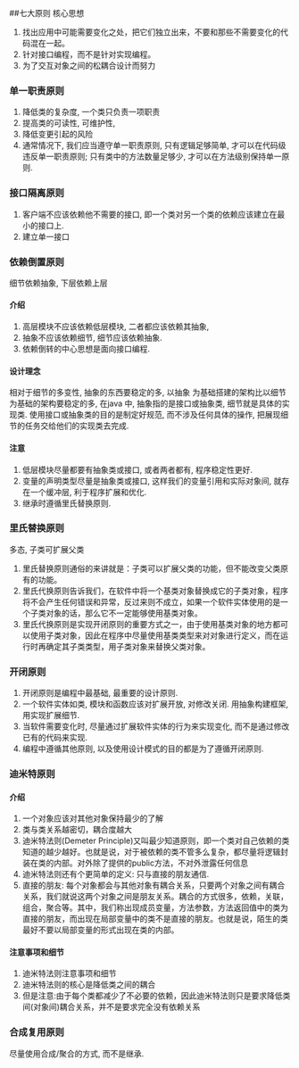 ##七大原则
核心思想
1. 找出应用中可能需要变化之处，把它们独立出来，不要和那些不需要变化的代码混在一起。
2. 针对接口编程，而不是针对实现编程。
3. 为了交互对象之间的松耦合设计而努力
### 单一职责原则
1. 降低类的复杂度, 一个类只负责一项职责
2. 提高类的可读性, 可维护性,
3. 降低变更引起的风险
4. 通常情况下, 我们应当遵守单一职责原则, 只有逻辑足够简单, 才可以在代码级违反单一职责原则; 只有类中的方法数量足够少, 才可以在方法级别保持单一原则.
### 接口隔离原则
1. 客户端不应该依赖他不需要的接口, 即一个类对另一个类的依赖应该建立在最小的接口上.
2. 建立单一接口
### 依赖倒置原则
细节依赖抽象, 下层依赖上层
#### 介绍
1. 高层模块不应该依赖低层模块, 二者都应该依赖其抽象,
2. 抽象不应该依赖细节, 细节应该依赖抽象. 
3. 依赖倒转的中心思想是面向接口编程.
#### 设计理念
相对于细节的多变性, 抽象的东西要稳定的多, 以抽象 为基础搭建的架构比以细节为基础的架构要稳定的多, 在java 中, 抽象指的是接口或抽象类, 细节就是具体的实现类. 
使用接口或抽象类的目的是制定好规范, 而不涉及任何具体的操作, 把展现细节的任务交给他们的实现类去完成.
#### 注意
1. 低层模块尽量都要有抽象类或接口, 或者两者都有, 程序稳定性更好. 
2. 变量的声明类型尽量是抽象类或接口, 这样我们的变量引用和实际对象间, 就存在一个缓冲层, 利于程序扩展和优化. 
3. 继承时遵循里氏替换原则.
### 里氏替换原则
多态, 子类可扩展父类
1. 里氏替换原则通俗的来讲就是：子类可以扩展父类的功能，但不能改变父类原有的功能。
2. 里氏代换原则告诉我们，在软件中将一个基类对象替换成它的子类对象，程序将不会产生任何错误和异常，反过来则不成立，如果一个软件实体使用的是一个子类对象的话，那么它不一定能够使用基类对象。
3. 里氏代换原则是实现开闭原则的重要方式之一，由于使用基类对象的地方都可以使用子类对象，因此在程序中尽量使用基类类型来对对象进行定义，而在运行时再确定其子类类型，用子类对象来替换父类对象。
### 开闭原则
1. 开闭原则是编程中最基础, 最重要的设计原则.
2. 一个软件实体如类, 模块和函数应该对扩展开放, 对修改关闭. 用抽象构建框架, 用实现扩展细节.
3. 当软件需要变化时, 尽量通过扩展软件实体的行为来实现变化, 而不是通过修改已有的代码来实现. 
4. 编程中遵循其他原则, 以及使用设计模式的目的都是为了遵循开闭原则. 
### 迪米特原则
#### 介绍
1. 一个对象应该对其他对象保持最少的了解
2. 类与类关系越密切，耦合度越大
3. 迪米特法则(Demeter Principle)又叫最少知道原则，即一个类对自己依赖的类知道的越少越好。也就是说，对于被依赖的类不管多么复杂，都尽量将逻辑封装在类的内部。对外除了提供的public方法，不对外泄露任何信息
4. 迪米特法则还有个更简单的定义: 只与直接的朋友通信.
5. 直接的朋友: 每个对象都会与其他对象有耦合关系，只要两个对象之间有耦合关系，我们就说这两个对象之间是朋友关系。耦合的方式很多，依赖，关联，组合，聚合等。其中，我们称出现成员变量，方法参数，方法返回值中的类为直接的朋友，而出现在局部变量中的类不是直接的朋友。也就是说，陌生的类最好不要以局部变量的形式出现在类的内部。
#### 注意事项和细节
1. 迪米特法则注意事项和细节
2. 迪米特法则的核心是降低类之间的耦合
3. 但是注意:由于每个类都减少了不必要的依赖，因此迪米特法则只是要求降低类间(对象间)耦合关系，并不是要求完全没有依赖关系
### 合成复用原则
尽量使用合成/聚合的方式, 而不是继承.